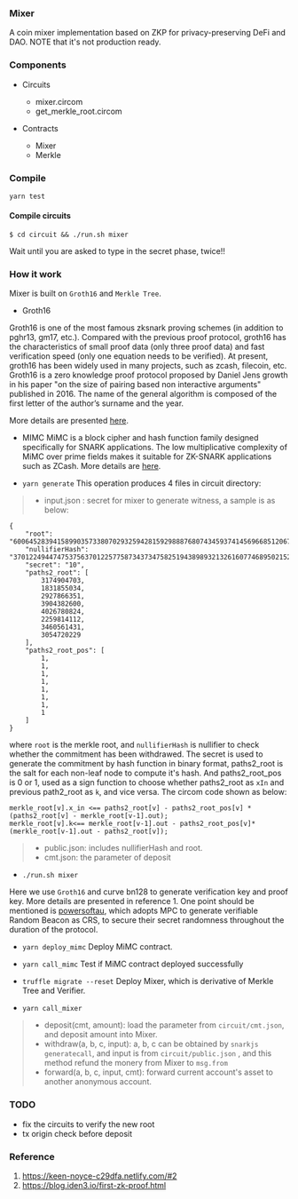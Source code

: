 ### Mixer

A coin mixer implementation based on ZKP for privacy-preserving DeFi and DAO. NOTE that it's not production ready.

### Components

- Circuits
	- mixer.circom
	- get_merkle_root.circom

-  Contracts
	- Mixer
	- Merkle

### Compile

```
yarn test
```

#### Compile circuits

```
$ cd circuit && ./run.sh mixer
```
Wait until you are asked to type in the secret phase, twice!!

### How it work

Mixer is built on `Groth16` and `Merkle Tree`.

* Groth16

Groth16 is one of the most famous zksnark proving schemes (in addition to pghr13, gm17, etc.). 
Compared with the previous proof protocol, groth16 has the characteristics of small proof data 
(only three proof data) and fast verification speed (only one equation needs to be verified). 
At present, groth16 has been widely used in many projects, such as zcash, filecoin, etc.
Groth16 is a zero knowledge proof protocol proposed by Daniel Jens growth in his paper 
"on the size of pairing based non interactive arguments" published in 2016.
The name of the general algorithm is composed of the first letter of the author’s surname 
and the year.

More details are presented [here](https://eprint.iacr.org/2016/260.pdf).

* MIMC
MiMC is a block cipher and hash function family designed specifically for SNARK applications. 
The low multiplicative complexity of MiMC over prime fields makes it suitable for ZK-SNARK 
applications such as ZCash.
More details are [here](https://byt3bit.github.io/primesym/mimc/).

* `yarn generate`
This operation produces 4 files in circuit directory:
>* input.json :  secret for mixer to generate witness, a sample is as below: 
```
{
    "root": "6006452839415899035733807029325942815929888768074345937414569668512067894100",
    "nullifierHash": "3701224944747537563701225775873437347582519438989321326160774689502152321319",
    "secret": "10",
    "paths2_root": [
        3174904703,
        1831855034,
        2927866351,
        3904382600,
        4026780824,
        2259814112,
        3460561431,
        3054720229
    ],
    "paths2_root_pos": [
        1,
        1,
        1,
        1,
        1,
        1,
        1,
        1
    ]
}
```
where `root` is the merkle root, and `nullifierHash` is nullifier to check whether the commitment has been withdrawed. The secret is used to generate the commitment by hash function in binary format, paths2_root        is the salt for each non-leaf node to compute it's hash.  And paths2_root_pos is 0 or 1, used as a sign function to choose whether paths2_root as `xIn` and previous path2_root as `k`, and vice versa. The circom code shown as below:

```
merkle_root[v].x_in <== paths2_root[v] - paths2_root_pos[v] * (paths2_root[v] - merkle_root[v-1].out);
merkle_root[v].k<== merkle_root[v-1].out - paths2_root_pos[v]* (merkle_root[v-1].out - paths2_root[v]);
```

>* public.json: includes nullifierHash and root.
>* cmt.json: the parameter of deposit

* `./run.sh mixer`

Here we use `Groth16` and curve bn128 to generate verification key and proof key.  More details are presented in reference 1.  One point should be mentioned is [powersoftau](https://eprint.iacr.org/2017/1050), which adopts MPC to generate verifiable Random Beacon as CRS,  to secure their secret randomness throughout the duration of the protocol.

* `yarn deploy_mimc`
Deploy MiMC contract.

* `yarn call_mimc`
Test if MiMC contract deployed successfully

* `truffle migrate --reset`
Deploy Mixer, which is derivative of Merkle Tree and Verifier.

* `yarn call_mixer`
>* deposit(cmt, amount): load the parameter from `circuit/cmt.json`, and deposit amount into Mixer.
>* withdraw(a, b, c, input): a, b, c can be obtained by `snarkjs generatecall`, and input is from `circuit/public.json` , and this method refund the monery from Mixer to `msg.from`
>* forward(a, b, c, input, cmt): forward current account's asset to another anonymous account.

### TODO
* fix the circuits to verify the new root
* tx origin check before deposit

### Reference
1. https://keen-noyce-c29dfa.netlify.com/#2
2. https://blog.iden3.io/first-zk-proof.html
